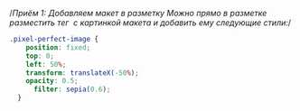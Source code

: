 /*Приём 1: Добавляем макет в разметку
Можно прямо в разметке разместить тег <img> с картинкой макета и добавить ему следующие стили:*/

```css
.pixel-perfect-image {
    position: fixed;
    top: 0;
    left: 50%;
    transform: translateX(-50%);
    opacity: 0.5;
      filter: sepia(0.6);
  } 
  ```